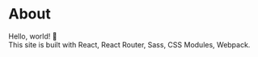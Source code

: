 # About

Hello, world! 👋  
This site is built with React, React Router, Sass, CSS Modules, Webpack.
